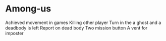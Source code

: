 # Among-us
Achieved movement in games
Killing other player
Turn in the a ghost and a deadbody is left
Report on dead body
Two mission button 
A vent for imposter
